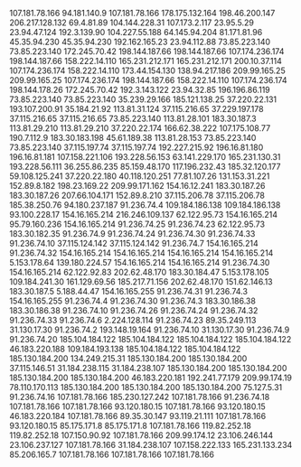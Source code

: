 107.181.78.166
94.181.140.9
107.181.78.166
178.175.132.164
198.46.200.147
206.217.128.132
69.4.81.89
104.144.228.31
107.173.2.117
23.95.5.29
23.94.47.124
192.3.139.90
104.227.55.188
64.145.94.204
81.171.81.96
45.35.94.230
45.35.94.230
192.162.165.23
23.94.112.88
73.85.223.140
73.85.223.140
172.245.70.42
198.144.187.66
198.144.187.66
107.174.236.174
198.144.187.66
158.222.14.110
165.231.212.171
165.231.212.171
200.10.37.114
107.174.236.174
158.222.14.110
173.44.154.130
138.94.217.186
209.99.165.25
209.99.165.25
107.174.236.174
198.144.187.66
158.222.14.110
107.174.236.174
198.144.178.26
172.245.70.42
192.3.143.122
23.94.32.85
196.196.86.119
73.85.223.140
73.85.223.140
35.239.29.166
185.121.138.25
37.220.22.131
193.107.200.91
35.184.21.92
113.81.31.124
37.115.216.65
37.229.197.178
37.115.216.65
37.115.216.65
73.85.223.140
113.81.28.101
183.30.187.3
113.81.29.210
113.81.29.210
37.220.22.174
166.62.38.222
107.175.108.77
190.7.112.9
183.30.183.198
45.61.189.38
113.81.28.153
73.85.223.140
73.85.223.140
37.115.197.74
37.115.197.74
192.227.215.92
196.16.81.180
196.16.81.181
107.158.221.106
193.228.56.153
63.141.229.170
165.231.130.31
193.228.56.111
36.255.86.235
85.159.48.170
117.196.232.43
185.32.120.177
59.108.125.241
37.220.22.180
40.118.120.251
77.81.107.26
131.153.31.221
152.89.8.182
198.23.169.22
209.99.171.162
154.16.12.241
183.30.187.26
183.30.187.26
207.66.104.171
152.89.8.210
37.115.206.78
37.115.206.78
185.38.250.76
94.180.237.187
91.236.74.4
109.184.186.138
109.184.186.138
93.100.228.17
154.16.165.214
216.246.109.137
62.122.95.73
154.16.165.214
95.79.160.236
154.16.165.214
91.236.74.25
91.236.74.23
62.122.95.73
183.30.182.35
91.236.74.9
91.236.74.24
91.236.74.30
91.236.74.33
91.236.74.10
37.115.124.142
37.115.124.142
91.236.74.7
154.16.165.214
91.236.74.32
154.16.165.214
154.16.165.214
154.16.165.214
154.16.165.214
5.153.178.64
139.180.224.57
154.16.165.214
154.16.165.214
91.236.74.30
154.16.165.214
62.122.92.83
202.62.48.170
183.30.184.47
5.153.178.105
109.184.241.30
161.129.69.56
185.217.71.156
202.62.48.170
151.62.146.13
183.30.187.5
5.188.44.47
154.16.165.255
91.236.74.31
91.236.74.3
154.16.165.255
91.236.74.4
91.236.74.30
91.236.74.3
183.30.186.38
183.30.186.38
91.236.74.10
91.236.74.26
91.236.74.24
91.236.74.32
91.236.74.33
91.236.74.6
2.224.128.114
91.236.74.23
89.35.249.113
31.130.17.30
91.236.74.2
193.148.19.164
91.236.74.10
31.130.17.30
91.236.74.9
91.236.74.20
185.104.184.122
185.104.184.122
185.104.184.122
185.104.184.122
46.183.220.188
109.184.193.138
185.104.184.122
185.104.184.122
185.130.184.200
134.249.215.31
185.130.184.200
185.130.184.200
37.115.146.51
31.184.238.115
31.184.238.107
185.130.184.200
185.130.184.200
185.130.184.200
185.130.184.200
46.183.220.181
192.241.77.179
209.99.174.19
78.110.170.113
185.130.184.200
185.130.184.200
185.130.184.200
75.127.5.31
91.236.74.16
107.181.78.166
185.230.127.242
107.181.78.166
91.236.74.18
107.181.78.166
107.181.78.166
93.120.180.15
107.181.78.166
93.120.180.15
46.183.220.184
107.181.78.166
89.35.30.147
93.119.21.111
107.181.78.166
93.120.180.15
85.175.171.8
85.175.171.8
107.181.78.166
119.82.252.18
119.82.252.18
107.150.90.92
107.181.78.166
209.99.174.12
23.106.246.144
23.106.237.127
107.181.78.166
31.184.238.107
107.158.222.133
165.231.133.234
85.206.165.7
107.181.78.166
107.181.78.166
107.181.78.166

